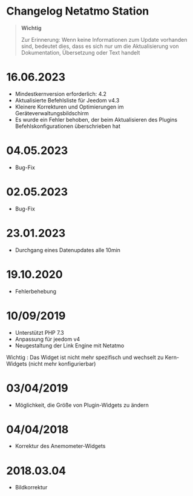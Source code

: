# Changelog Netatmo Station

>**Wichtig**
>
>Zur Erinnerung: Wenn keine Informationen zum Update vorhanden sind, bedeutet dies, dass es sich nur um die Aktualisierung von Dokumentation, Übersetzung oder Text handelt

# 16.06.2023

- Mindestkernversion erforderlich: 4.2
- Aktualisierte Befehlsliste für Jeedom v4.3
- Kleinere Korrekturen und Optimierungen im Geräteverwaltungsbildschirm
- Es wurde ein Fehler behoben, der beim Aktualisieren des Plugins Befehlskonfigurationen überschrieben hat

# 04.05.2023

- Bug-Fix

# 02.05.2023

- Bug-Fix

# 23.01.2023

- Durchgang eines Datenupdates alle 10min

# 19.10.2020

- Fehlerbehebung

# 10/09/2019

- Unterstützt PHP 7.3
- Anpassung für jeedom v4
- Neugestaltung der Link Engine mit Netatmo

Wichtig : Das Widget ist nicht mehr spezifisch und wechselt zu Kern-Widgets (nicht mehr konfigurierbar)

# 03/04/2019

- Möglichkeit, die Größe von Plugin-Widgets zu ändern

# 04/04/2018

- Korrektur des Anemometer-Widgets

# 2018.03.04

- Bildkorrektur
